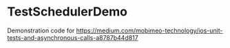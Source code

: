 # TestSchedulerDemo
Demonstration code for https://medium.com/mobimeo-technology/ios-unit-tests-and-asynchronous-calls-a8787b44d817
